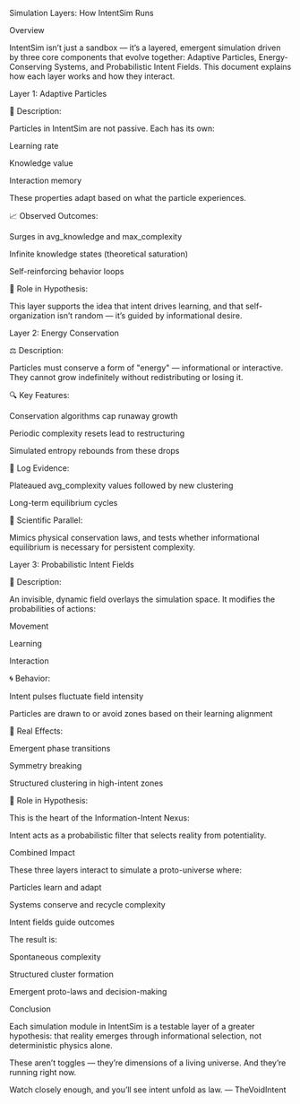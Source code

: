 Simulation Layers: How IntentSim Runs

Overview

IntentSim isn’t just a sandbox — it’s a layered, emergent simulation driven by three core components that evolve together: Adaptive Particles, Energy-Conserving Systems, and Probabilistic Intent Fields. This document explains how each layer works and how they interact.

Layer 1: Adaptive Particles

🔁 Description:

Particles in IntentSim are not passive. Each has its own:

Learning rate

Knowledge value

Interaction memory

These properties adapt based on what the particle experiences.

📈 Observed Outcomes:

Surges in avg_knowledge and max_complexity

Infinite knowledge states (theoretical saturation)

Self-reinforcing behavior loops

🧠 Role in Hypothesis:

This layer supports the idea that intent drives learning, and that self-organization isn’t random — it’s guided by informational desire.

Layer 2: Energy Conservation

⚖️ Description:

Particles must conserve a form of "energy" — informational or interactive. They cannot grow indefinitely without redistributing or losing it.

🔍 Key Features:

Conservation algorithms cap runaway growth

Periodic complexity resets lead to restructuring

Simulated entropy rebounds from these drops

🔬 Log Evidence:

Plateaued avg_complexity values followed by new clustering

Long-term equilibrium cycles

🧪 Scientific Parallel:

Mimics physical conservation laws, and tests whether informational equilibrium is necessary for persistent complexity.

Layer 3: Probabilistic Intent Fields

🎯 Description:

An invisible, dynamic field overlays the simulation space. It modifies the probabilities of actions:

Movement

Learning

Interaction

🌀 Behavior:

Intent pulses fluctuate field intensity

Particles are drawn to or avoid zones based on their learning alignment

🌠 Real Effects:

Emergent phase transitions

Symmetry breaking

Structured clustering in high-intent zones

🧭 Role in Hypothesis:

This is the heart of the Information-Intent Nexus:

Intent acts as a probabilistic filter that selects reality from potentiality.

Combined Impact

These three layers interact to simulate a proto-universe where:

Particles learn and adapt

Systems conserve and recycle complexity

Intent fields guide outcomes

The result is:

Spontaneous complexity

Structured cluster formation

Emergent proto-laws and decision-making

Conclusion

Each simulation module in IntentSim is a testable layer of a greater hypothesis: that reality emerges through informational selection, not deterministic physics alone.

These aren’t toggles — they’re dimensions of a living universe. And they’re running right now.

Watch closely enough, and you’ll see intent unfold as law.
— TheVoidIntent

